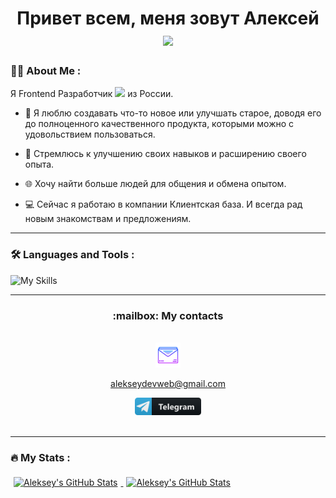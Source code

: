 <div id="header" align="center"> 
  <h1>
    Привет всем, меня зовут Алексей
    <img src="https://media.giphy.com/media/hvRJCLFzcasrR4ia7z/giphy.gif" width="30px"/>
  </h1>
</div>

### :woman_technologist: About Me :

Я Frontend Разработчик <img src="https://media.giphy.com/media/WUlplcMpOCEmTGBtBW/giphy.gif" width="30"> из России.

- :smiling_face_with_three_hearts: Я люблю создавать что-то новое или улучшать старое, доводя его до полноценного качественного продукта, которыми можно с удовольствием пользоваться.

- :runner: Стремлюсь к улучшению своих навыков и расширению своего опыта.

- :globe_with_meridians: Хочу найти больше людей для общения и обмена опытом.

- 💻 Сейчас я работаю в компании Клиентская база. И всегда рад новым знакомствам и предложениям. 

---

### :hammer_and_wrench: Languages and Tools :


![My Skills](https://skillicons.dev/icons?i=react,js,html,css,webpack,figma,nodejs,mongodb,ts,redux,next,git&theme=dark)

---

<div id="link" align="center">
  <h3> :mailbox: My contacts</h3>
  <br>
  <div id="badges">
     <a href="mailto:alekseydevweb@gmail.com">
        <img src="https://github.com/endjoyer/endjoyer/blob/main/icon/email.png" title="Email" alt="Email" height="40"/>
        <p color="white">alekseydevweb@gmail.com</p>
     </a>
     <a href="https://t.me/endjoyer">
       <img src="https://github.com/endjoyer/endjoyer/blob/main/icon/telegram_button_icon_151837.svg" title="Telegram" alt="Telegram" height="28"/>
     </a>
  </div>
  <img src="https://komarev.com/ghpvc/?username=endjoyer&style=flat-square&color=blue" alt=""/>
</div>

---

### :fire: My Stats :

<div id="stat">
  <a href="https://github.com/endjoyer">
    <img style="margin:5px" src="https://github-readme-stats.vercel.app/api/top-langs/?username=endjoyer&layout=compact&theme=dark" alt="Aleksey's GitHub Stats"/>
  </a>
  <a href="https://github.com/endjoyer">
    <img style="margin:5px" src="https://github-profile-summary-cards.vercel.app/api/cards/profile-details?username=endjoyer&theme=dark" alt="Aleksey's GitHub Stats"/>
  </a>  
</div>



